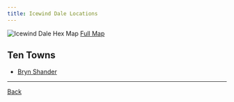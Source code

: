 ```yaml
---
title: Icewind Dale Locations
---
```


![Icewind Dale Hex Map](./images/icewind-dale-hex-map.png)
[Full Map](./images/icewind-dale-hex-map.png)

## Ten Towns
- [Bryn Shander](./bryn-shander.md)

---
[Back](../)